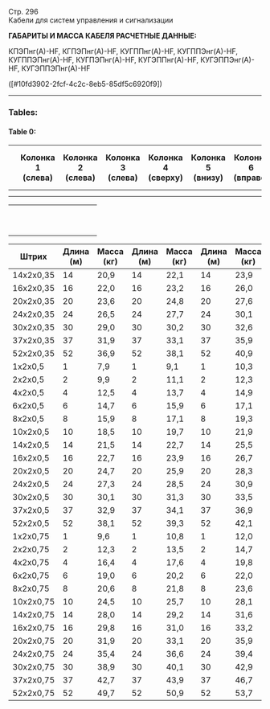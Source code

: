 Стр. 296  
Кабели для систем управления и сигнализации  
  
**ГАБАРИТЫ И МАССА КАБЕЛЯ РАСЧЕТНЫЕ ДАННЫЕ:**  

КПЭПнг(А)-HF, КГПЭПнг(А)-HF, КУГППнг(А)-HF, КУГППЭнг(А)-HF, КУГППЭПнг(А)-HF, 
КУГПЭПнг(А)-HF, КУГЭППнг(А)-HF, КУГЭППЭнг(А)-HF, КУГЭППЭПнг(А)-HF

(\[\#10fd3902-2fcf-4c2c-8eb5-85df5c6920f9\])

---

### Tables:

#### Table 0:

| | Колонка 1 (слева)| Колонка 2 (слева)| Колонка 3 (слева)| Колонка 4 (сверху)| Колонка 5 (внизу)| Колонка 6 (вправо)| Колонка 7 (внизу справа)| Колонка 8 (сверху справа)| Колонка 9 (вправо)| Колонка 10 (внизу справа)|
| --- | --- | --- | --- | --- | --- | --- | --- | --- | --- | --- |
| | | | | | | | | | | |
| | | | | | | | | | | |

| | | | | | | | | | | |
| --- | --- | --- | --- | --- | --- | --- | --- | --- | --- | --- |
| | | | | | | | | | | |
| | | | | | | | | | | |
| | | | | | | | | | | |
| | | | | | | | | | | |
| | | | | | | | | | | |
| | | | | | | | | | | |
| | | | | | | | | | | |
| | | | | | | | | | | |
| | | | | | | | | | | |
| | | | | | | | | | | |

| **Штрих** | **Длина (м)** | **Масса (кг)** | **Длина (м)** | **Масса (кг)** | **Длина (м)** | **Масса (кг)** | **Длина (м)** | **Масса (кг)** | **Длина (м)** | **Масса (кг)** |
| --- | --- | --- | --- | --- | --- | --- | --- | --- | --- | --- |
| 14x2x0,35 | 14 | 20,9 | 14 | 22,1 | 14 | 23,9 | 14 | 26,0 | 14 | 28,3 |
| 16x2x0,35 | 16 | 22,0 | 16 | 23,2 | 16 | 26,0 | 16 | 28,5 | 16 | 30,9 |
| 20x2x0,35 | 20 | 23,6 | 20 | 24,8 | 20 | 27,6 | 20 | 30,1 | 20 | 32,6 |
| 24x2x0,35 | 24 | 26,5 | 24 | 27,7 | 24 | 30,1 | 24 | 32,9 | 24 | 35,4 |
| 30x2x0,35 | 30 | 29,0 | 30 | 30,2 | 30 | 32,6 | 30 | 35,9 | 30 | 38,9 |
| 37x2x0,35 | 37 | 31,9 | 37 | 33,1 | 37 | 35,9 | 37 | 38,1 | 37 | 40,6 |
| 52x2x0,35 | 52 | 36,9 | 52 | 38,1 | 52 | 40,9 | 52 | 43,3 | 52 | 46,7 |
| 1x2x0,5 | 1 | 7,9 | 1 | 9,1 | 1 | 10,3 | 1 | 12,0 | 1 | 14,4 |
| 2x2x0,5 | 2 | 9,9 | 2 | 11,1 | 2 | 12,3 | 2 | 14,7 | 2 | 17,1 |
| 4x2x0,5 | 4 | 12,5 | 4 | 13,7 | 4 | 14,9 | 4 | 17,2 | 4 | 19,6 |
| 6x2x0,5 | 6 | 14,7 | 6 | 15,9 | 6 | 17,1 | 6 | 19,4 | 6 | 21,8 |
| 8x2x0,5 | 8 | 15,9 | 8 | 17,1 | 8 | 19,3 | 8 | 21,6 | 8 | 24,0 |
| 10x2x0,5 | 10 | 18,5 | 10 | 19,7 | 10 | 21,9 | 10 | 24,2 | 10 | 26,6 |
| 14x2x0,5 | 14 | 21,5 | 14 | 22,7 | 14 | 25,5 | 14 | 27,9 | 14 | 30,4 |
| 16x2x0,5 | 16 | 22,7 | 16 | 23,9 | 16 | 26,7 | 16 | 29,1 | 16 | 31,5 |
| 20x2x0,5 | 20 | 24,7 | 20 | 25,9 | 20 | 28,3 | 20 | 30,7 | 20 | 33,1 |
| 24x2x0,5 | 24 | 27,3 | 24 | 28,5 | 24 | 30,9 | 24 | 33,3 | 24 | 35,8 |
| 30x2x0,5 | 30 | 30,1 | 30 | 31,3 | 30 | 33,5 | 30 | 35,9 | 30 | 38,4 |
| 37x2x0,5 | 37 | 32,9 | 37 | 34,1 | 37 | 36,9 | 37 | 39,3 | 37 | 41,8 |
| 52x2x0,5 | 52 | 38,1 | 52 | 39,3 | 52 | 42,1 | 52 | 44,5 | 52 | 47,0 |
| 1x2x0,75 | 1 | 9,6 | 1 | 10,8 | 1 | 12,0 | 1 | 14,4 | 1 | 16,8 |
| 2x2x0,75 | 2 | 12,3 | 2 | 13,5 | 2 | 14,7 | 2 | 17,1 | 2 | 19,5 |
| 4x2x0,75 | 4 | 16,4 | 4 | 17,6 | 4 | 19,8 | 4 | 22,2 | 4 | 24,6 |
| 6x2x0,75 | 6 | 19,0 | 6 | 20,2 | 6 | 22,0 | 6 | 24,4 | 6 | 26,8 |
| 8x2x0,75 | 8 | 20,6 | 8 | 21,8 | 8 | 23,6 | 8 | 25,9 | 8 | 28,3 |
| 10x2x0,75 | 10 | 24,5 | 10 | 25,7 | 10 | 28,1 | 10 | 30,5 | 10 | 32,9 |
| 14x2x0,75 | 14 | 28,0 | 14 | 29,2 | 14 | 31,6 | 14 | 34,0 | 14 | 36,4 |
| 16x2x0,75 | 16 | 29,8 | 16 | 31,0 | 16 | 33,2 | 16 | 35,6 | 16 | 38,0 |
| 20x2x0,75 | 20 | 31,9 | 20 | 33,1 | 20 | 35,9 | 20 | 38,3 | 20 | 40,7 |
| 24x2x0,75 | 24 | 35,4 | 24 | 36,6 | 24 | 39,4 | 24 | 41,8 | 24 | 44,2 |
| 30x2x0,75 | 30 | 38,9 | 30 | 40,1 | 30 | 42,9 | 30 | 45,3 | 30 | 47,7 |
| 37x2x0,75 | 37 | 42,7 | 37 | 43,9 | 37 | 46,7 | 37 | 49,1 | 37 | 51,5 |
| 52x2x0,75 | 52 | 49,7 | 52 | 50,9 | 52 | 53,7 | 52 | 56,1 | 52 | 58,5 |
